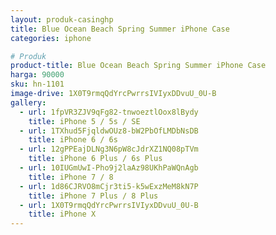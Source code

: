 ```yaml
---
layout: produk-casinghp
title: Blue Ocean Beach Spring Summer iPhone Case
categories: iphone

# Produk
product-title: Blue Ocean Beach Spring Summer iPhone Case
harga: 90000
sku: hn-1101
image-drive: 1X0T9rmqQdYrcPwrrsIVIyxDDvuU_0U-B
gallery:
  - url: 1fpVR3ZJV9qFg82-tnwoeztlOox8lBydy
    title: iPhone 5 / 5s / SE
  - url: 1TXhud5FjqldwOUz8-bW2PbOfLMDbNsDB
    title: iPhone 6 / 6s
  - url: 12gPPEajDLNg3N6pW8cJdrXZ1NQ08pTVm
    title: iPhone 6 Plus / 6s Plus
  - url: 10IUGmUwI-Pho9j2laAz98UKhPaWQnAgb
    title: iPhone 7 / 8
  - url: 1d86CJRVO8mCjr3ti5-k5wExzMeM8kN7P
    title: iPhone 7 Plus / 8 Plus
  - url: 1X0T9rmqQdYrcPwrrsIVIyxDDvuU_0U-B
    title: iPhone X
---
```

